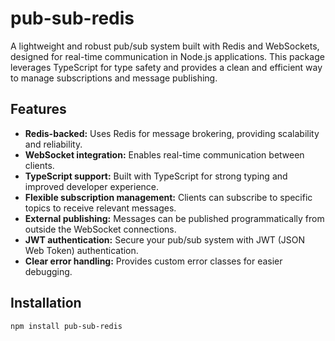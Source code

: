 # pub-sub-redis

A lightweight and robust pub/sub system built with Redis and WebSockets, designed for real-time communication in Node.js applications. This package leverages TypeScript for type safety and provides a clean and efficient way to manage subscriptions and message publishing.

## Features

- **Redis-backed:** Uses Redis for message brokering, providing scalability and reliability.
- **WebSocket integration:** Enables real-time communication between clients.
- **TypeScript support:** Built with TypeScript for strong typing and improved developer experience.
- **Flexible subscription management:** Clients can subscribe to specific topics to receive relevant messages.
- **External publishing:** Messages can be published programmatically from outside the WebSocket connections.
- **JWT authentication:** Secure your pub/sub system with JWT (JSON Web Token) authentication.
- **Clear error handling:** Provides custom error classes for easier debugging.

## Installation

```bash
npm install pub-sub-redis
```

